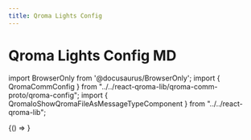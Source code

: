 ```yaml
---
title: Qroma Lights Config
---
```


# Qroma Lights Config MD

import BrowserOnly from '@docusaurus/BrowserOnly';
import { QromaCommConfig } from "../../react-qroma-lib/qroma-comm-proto/qroma-config";
import { QromaIoShowQromaFileAsMessageTypeComponent } from "../../react-qroma-lib";

<BrowserOnly>
{() =>
  <QromaIoShowQromaFileAsMessageTypeComponent
    fileMessageType={QromaCommConfig}
    filePath="/comm-config.qroma"
    />
}
</BrowserOnly>